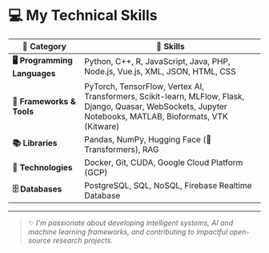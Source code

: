 # 💻 My Technical Skills

<div align="center">

| 🚀 **Category**           | 🧠 **Skills** |
|--------------------------|---------------|
| **🖥️ Programming Languages** | Python, C++, R, JavaScript, Java, PHP, Node.js, Vue.js, XML, JSON, HTML, CSS |
| **🧰 Frameworks & Tools**     | PyTorch, TensorFlow, Vertex AI, Transformers, Scikit-learn, MLFlow, Flask, Django, Quasar, WebSockets, Jupyter Notebooks, MATLAB, Bioformats, VTK (Kitware) |
| **📚 Libraries**             | Pandas, NumPy, Hugging Face (🤗 Transformers), RAG |
| **🔧 Technologies**          | Docker, Git, CUDA, Google Cloud Platform (GCP) |
| **🗄️ Databases**             | PostgreSQL, SQL, NoSQL, Firebase Realtime Database |

</div>

---

> ✨ *I'm passionate about developing intelligent systems, AI and machine learning frameworks, and contributing to impactful open-source research projects.*
